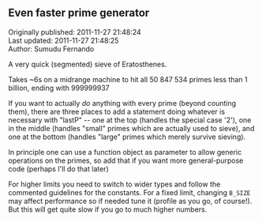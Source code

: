 ## Even faster prime generator  
Originally published: 2011-11-27 21:48:24  
Last updated: 2011-11-27 21:48:25  
Author: Sumudu Fernando  
  
A very quick (segmented) sieve of Eratosthenes.

Takes ~6s on a midrange machine to hit all 50 847 534 primes less than 1 billion, ending with 999999937

If you want to actually *do* anything with every prime (beyond counting them), there are three places to add a statement doing whatever is necessary with "lastP" -- one at the top (handles the special case '2'), one in the middle (handles "small" primes which are actually used to sieve), and one at the bottom (handles "large" primes which merely survive sieving).

In principle one can use a function object as parameter to allow generic operations on the primes, so add that if you want more general-purpose code (perhaps I'll do that later)

For higher limits you need to switch to wider types and follow the commented guidelines for the constants.  For a fixed limit, changing `B_SIZE` may affect performance so if needed tune it (profile as you go, of course!).  But this will get quite slow if you go to much higher numbers.